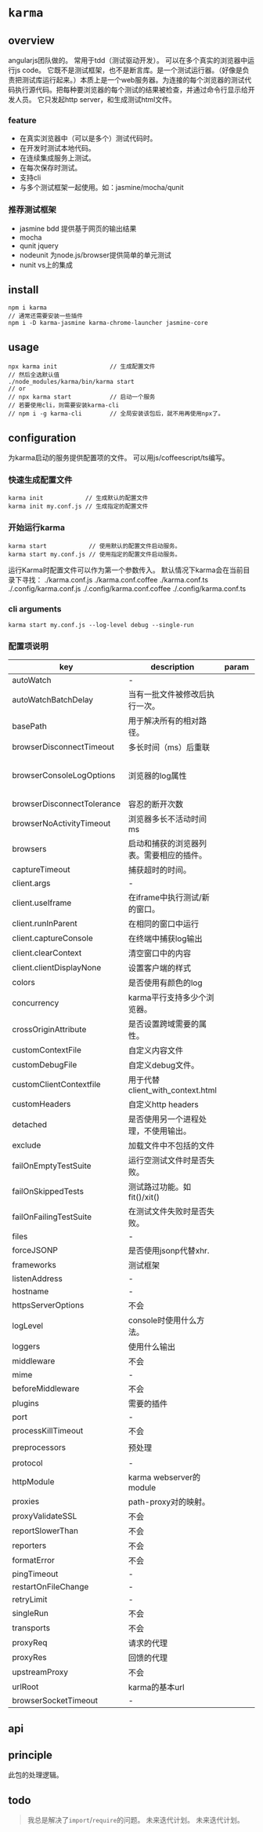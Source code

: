 # `karma`

## overview
angularjs团队做的。
常用于tdd（测试驱动开发）。
可以在多个真实的浏览器中运行js code。
它既不是测试框架，也不是断言库。是一个测试运行器。（好像是负责把测试库运行起来。）本质上是一个web服务器。为连接的每个浏览器的测试代码执行源代码。把每种要浏览器的每个测试的结果被检查，并通过命令行显示给开发人员。
它只发起http server，和生成测试html文件。

### feature
- 在真实浏览器中（可以是多个）测试代码时。
- 在开发时测试本地代码。
- 在连续集成服务上测试。
- 在每次保存时测试。
- 支持cli
- 与多个测试框架一起使用。如：jasmine/mocha/qunit

### 推荐测试框架
- jasmine    bdd 提供基于网页的输出结果
- mocha      
- qunit      jquery
- nodeunit   为node.js/browser提供简单的单元测试
- nunit      vs上的集成

## install
```
npm i karma
// 通常还需要安装一些插件
npm i -D karma-jasmine karma-chrome-launcher jasmine-core
```

## usage
```
npx karma init               // 生成配置文件
// 然后全选默认值
./node_modules/karma/bin/karma start
// or
// npx karma start           // 启动一个服务
// 若要使用cli，则需要安装karma-cli
// npm i -g karma-cli        // 全局安装该包后，就不用再使用npx了。
```

## configuration
为karma启动的服务提供配置项的文件。
可以用js/coffeescript/ts编写。

### 快速生成配置文件
```
karma init            // 生成默认的配置文件
karma init my.conf.js // 生成指定的配置文件
```

### 开始运行karma
```
karma start            // 使用默认的配置文件启动服务。
karma start my.conf.js // 使用指定的配置文件启动服务。
```
运行Karma时配置文件可以作为第一个参数传入。
默认情况下karma会在当前目录下寻找：
./karma.conf.js
./karma.conf.coffee
./karma.conf.ts
./.config/karma.conf.js
./.config/karma.conf.coffee
./.config/karma.conf.ts

### cli arguments
`karma start my.conf.js --log-level debug --single-run`

### 配置项说明
|key                         |description|param|type|default|demo|cli|
|-|-|-|-|-|-|-|
|autoWatch                   |-||boolean|true|||
|autoWatchBatchDelay         |当有一批文件被修改后执行一次。||number|250|||
|basePath                    |用于解决所有的相对路径。||string|''|||
|browserDisconnectTimeout    |多长时间（ms）后重联||number|2000|||
|browserConsoleLogOptions    |浏览器的log属性||object|{level: 'debug', format: '%b %t %m', terminal: true}|||
|browserDisconnectTolerance  |容忍的断开次数||number|0|||
|browserNoActivityTimeout    |浏览器多长不活动时间 ms||number|30000|||
|browsers                    |启动和捕获的浏览器列表。需要相应的插件。||string[]||||
|captureTimeout              |捕获超时的时间。||||||
|client.args                 |-||||||
|client.useIframe            |在iframe中执行测试/新的窗口。||boolean|true|||
|client.runInParent          |在相同的窗口中运行||boolean|true|||
|client.captureConsole       |在终端中捕获log输出||||||
|client.clearContext         |清空窗口中的内容||||||
|client.clientDisplayNone    |设置客户端的样式||||||
|colors                      |是否使用有颜色的log||||||
|concurrency                 |karma平行支持多少个浏览器。||||||
|crossOriginAttribute        |是否设置跨域需要的属性。||||||
|customContextFile           |自定义内容文件||||||
|customDebugFile             |自定义debug文件。||||||
|customClientContextfile     |用于代替client_with_context.html||||||
|customHeaders               |自定义http headers||object[]||||
|detached                    |是否使用另一个进程处理，不使用输出。||||||
|exclude                     |加载文件中不包括的文件||||||
|failOnEmptyTestSuite        |运行空测试文件时是否失败。||||||
|failOnSkippedTests          |测试路过功能。如fit()/xit()||||||
|failOnFailingTestSuite      |在测试文件失败时是否失败。||||||
|files                       |-||||||
|forceJSONP                  |是否使用jsonp代替xhr.||||||
|frameworks                  |测试框架||||||
|listenAddress               |-|||0.0.0.0|||
|hostname                    |-|||'localhost'|||
|httpsServerOptions          |不会||||||
|logLevel                    |console时使用什么方法。||||||
|loggers                     |使用什么输出||||||
|middleware                  |不会||||||
|mime                        |-||object||||
|beforeMiddleware            |不会||||||
|plugins                     |需要的插件||string[]||||
|port                        |-|||9876|||
|processKillTimeout          |不会||||||
|preprocessors               |预处理|||`{'**/*.coffee': 'coffee'}`|||
|protocol                    |-|||'http:'|||
|httpModule                  |karma webserver的module||||||
|proxies                     |path-proxy对的映射。||object||||
|proxyValidateSSL            |不会||||||
|reportSlowerThan            |不会||||||
|reporters                   |不会||||||
|formatError                 |不会||||||
|pingTimeout                 |-||number||5000||
|restartOnFileChange         |-||||||
|retryLimit                  |-|||2|||
|singleRun                   |不会||||||
|transports                  |不会||||||
|proxyReq                    |请求的代理||||||
|proxyRes                    |回馈的代理||||||
|upstreamProxy               |不会||||||
|urlRoot                     |karma的基本url|||'/'|||
|browserSocketTimeout        |-|||20000|||

## api

## principle
此包的处理逻辑。

## todo
> 我总是解决了`import`/`require`的问题。
> 未来迭代计划。
> 未来迭代计划。